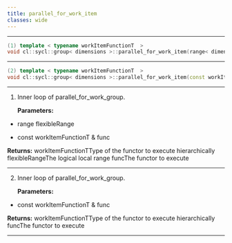 ```yaml
---
title: parallel_for_work_item
classes: wide
---
```



---

```cpp
(1) template < typename workItemFunctionT  >
void cl::sycl::group< dimensions >::parallel_for_work_item(range< dimensions > flexibleRange, const workItemFunctionT &func) const
```

---

```cpp
(2) template < typename workItemFunctionT  >
void cl::sycl::group< dimensions >::parallel_for_work_item(const workItemFunctionT &func) const
```

---

1. Inner loop of parallel_for_work_group. 

   **Parameters:**

  * range flexibleRange

   

  * const workItemFunctionT & func

   

   **Returns:** workItemFunctionTType of the functor to execute hierarchically flexibleRangeThe logical local range funcThe functor to execute 

---

2. Inner loop of parallel_for_work_group. 

   **Parameters:**

  * const workItemFunctionT & func

   

   **Returns:** workItemFunctionTType of the functor to execute hierarchically funcThe functor to execute 

---

